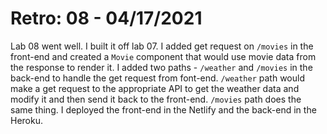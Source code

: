 # Retro: 08 - 04/17/2021

Lab 08 went well. I built it off lab 07. I added get request on `/movies` in the front-end and created a `Movie` component that would use movie data from the response to render it. I added two paths - `/weather` and `/movies` in the back-end to handle the get request from font-end. `/weather` path would make a get request to the appropriate API to get the weather data and modify it and then send it back to the front-end. `/movies` path does the same thing. I deployed the front-end in the Netlify and the back-end in the Heroku.

